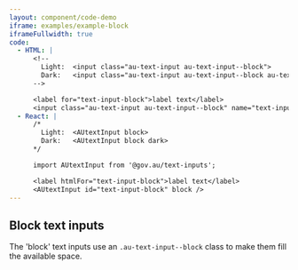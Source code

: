 ```yaml
---
layout: component/code-demo
iframe: examples/example-block
iframeFullwidth: true
code:
  - HTML: |
      <!--
        Light:  <input class="au-text-input au-text-input--block">
        Dark:   <input class="au-text-input au-text-input--block au-text-input--dark">
      -->

      <label for="text-input-block">label text</label>
      <input class="au-text-input au-text-input--block" name="text-input-block" id="text-input-block" type="text" value="value">
  - React: |
      /*
        Light:  <AUtextInput block>
        Dark:   <AUtextInput block dark>
      */

      import AUtextInput from '@gov.au/text-inputs';

      <label htmlFor="text-input-block">label text</label>
      <AUtextInput id="text-input-block" block />
---
```

## Block text inputs

The 'block' text inputs use an `.au-text-input--block` class to make them fill the available space.
